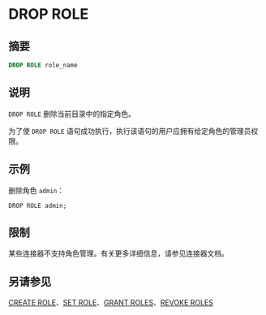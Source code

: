 
# DROP ROLE

## 摘要

``` sql
DROP ROLE role_name
```

## 说明

`DROP ROLE` 删除当前目录中的指定角色。

为了使 `DROP ROLE` 语句成功执行，执行该语句的用户应拥有给定角色的管理员权限。

## 示例

删除角色 `admin`：

    DROP ROLE admin;

## 限制

某些连接器不支持角色管理。有关更多详细信息，请参见连接器文档。

## 另请参见

[CREATE ROLE](./create-role.html)、[SET ROLE](./set-role.html)、[GRANT ROLES](./grant-roles.html)、[REVOKE ROLES](./revoke-roles.html)